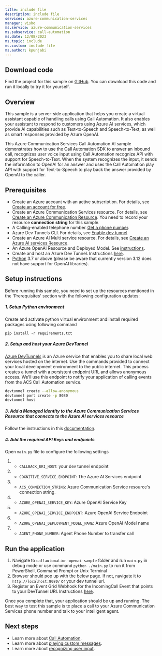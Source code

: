 ```yaml
---
title: include file
description: include file
services: azure-communication-services
manager: visho
ms.service: azure-communication-services
ms.subservice: call-automation
ms.date: 12/08/2023
ms.topic: include
ms.custom: include file
ms.author: kpunjabi
---
```


## Download code 
Find the project for this sample on [GitHub](https://github.com/Azure-Samples/communication-services-python-quickstarts/tree/main/callautomation-openai-sample). You can download this code and run it locally to try it for yourself. 

## Overview 

This sample is a server-side application that helps you create a virtual assistant capable of handling calls using Call Automation. It also enables your assistant to respond to customers using Azure AI services, which provide AI capabilities such as Text-to-Speech and Speech-to-Text, as well as smart responses provided by Azure OpenAI.

This Azure Communication Services Call Automation AI sample demonstrates how to use the Call Automation SDK to answer an inbound call, recognizes user voice input using Call Automation recognize API with support for Speech-to-Text. When the system recognizes the input, it sends the information to OpenAI for an answer and uses the Call Automation play API with support for Text-to-Speech to play back the answer provided by OpenAI to the caller.

## Prerequisites

- Create an Azure account with an active subscription. For details, see [Create an account for free](https://azure.microsoft.com/free/).
- Create an Azure Communication Services resource. For details, see [Create an Azure Communication Resource](../../quickstarts/create-communication-resource.md?tabs=windows&pivots=platform-azp). You need to record your resource **connection string** for this sample.
- A Calling-enabled telephone number. [Get a phone number](../../quickstarts/telephony/get-phone-number.md).
- Azure Dev Tunnels CLI. For details, see  [Enable dev tunnel](https://docs.tunnels.api.visualstudio.com/cli).
- Create an Azure AI Multi service resource. For details, see [Create an Azure AI services Resource](/azure/ai-services/multi-service-resource).
- An Azure OpenAI Resource and Deployed Model. See [instructions](/azure/ai-services/openai/how-to/create-resource?pivots=web-portal).
- Create and host an Azure Dev Tunnel. Instructions [here](/azure/ai-services/multi-service-resource).
- [Python](https://www.python.org/downloads/) 3.7 or above (please be aware that currently version 3.12 does not have support for OpenAI libraries).

## Setup instructions

Before running this sample, you need to set up the resources mentioned in the 'Prerequisites' section with the following configuration updates:

##### 1. Setup Python environment 

Create and activate python virtual environment and install required packages using following command 
```
pip install -r requirements.txt
```

##### 2. Setup and host your Azure DevTunnel

[Azure DevTunnels](/azure/developer/dev-tunnels/overview) is an Azure service that enables you to share local web services hosted on the internet. Use the commands provided to connect your local development environment to the public internet. This process creates a tunnel with a persistent endpoint URL and allows anonymous access. We'll use this endpoint to notify your application of calling events from the ACS Call Automation service.

```bash
devtunnel create --allow-anonymous
devtunnel port create -p 8080
devtunnel host
```

<a name='2-add-a-managed-identity-to-the-acs-resource-that-connects-to-the-cognitive-services-resource'></a>

##### 3. Add a Managed Identity to the Azure Communication Services Resource that connects to the Azure AI services resource
Follow the instructions in this [documentation](/azure/communication-services/concepts/call-automation/azure-communication-services-azure-cognitive-services-integration).

##### 4. Add the required API Keys and endpoints

Open `main.py` file to configure the following settings

1. - `CALLBACK_URI_HOST`: your dev tunnel endpoint
2. - `COGNITIVE_SERVICE_ENDPOINT`: The Azure AI Services endpoint
3. - `ACS_CONNECTION_STRING`: Azure Communication Service resource's connection string.
4. - `AZURE_OPENAI_SERVICE_KEY`: Azure OpenAI Service Key
5. - `AZURE_OPENAI_SERVICE_ENDPOINT`: Azure OpenAI Service Endpoint
6. - `AZURE_OPENAI_DEPLOYMENT_MODEL_NAME`: Azure OpenAI Model name
6. - `AGENT_PHONE_NUMBER`: Agent Phone Number to transfer call


## Run the application

1. Navigate to `callautomation-openai-sample` folder and run `main.py` in debug mode or use command `python ./main.py` to run it from PowerShell, Command Prompt or Unix Terminal
2. Browser should pop up with the below page. If not, navigate it to `http://localhost:8080/` or your dev tunnel url.
3. Register an Event Grid Webhook for the IncomingCall Event that points to your DevTunnel URI. Instructions [here](/azure/communication-services/concepts/call-automation/incoming-call-notification).

Once you complete that, your application should be up and running. The best way to test this sample is to place a call to your Azure Communication Services phone number and talk to your intelligent agent.

## Next steps
- Learn more about [Call Automation](../../concepts/call-automation/call-automation.md).
- Learn more about [playing custom messages](../../how-tos/call-automation/play-action.md).
- Learn more about [recognizing user input](../../how-tos/call-automation/recognize-action.md).

